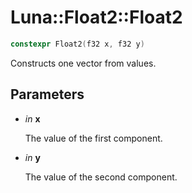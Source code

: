 # Luna::Float2::Float2

```c++
constexpr Float2(f32 x, f32 y)
```

Constructs one vector from values. 



## Parameters
* *in* **x**

    The value of the first component. 

* *in* **y**

    The value of the second component. 

